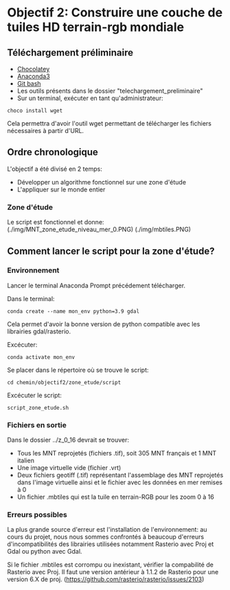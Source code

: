 # Objectif 2: Construire une couche de tuiles HD terrain-rgb mondiale
## Téléchargement préliminaire
* [Chocolatey](https://chocolatey.org/install#individual)
* [Anaconda3](https://www.anaconda.com/download)
* [Git bash](https://gitforwindows.org/)
* Les outils présents dans le dossier "telechargement_preliminaire"
* Sur un terminal, exécuter en tant qu'administrateur:

```
choco install wget
```
Cela permettra d'avoir l'outil wget permettant de télécharger les fichiers nécessaires à partir d'URL.

## Ordre chronologique
L'objectif a été divisé en 2 temps: 
* Développer un algorithme fonctionnel sur une zone d'étude
* L'appliquer sur le monde entier

### Zone d'étude
Le script est fonctionnel et donne: 
(./img/MNT_zone_etude_niveau_mer_0.PNG)
(./img/mbtiles.PNG)

## Comment lancer le script pour la zone d'étude?

### Environnement 
Lancer le terminal Anaconda Prompt précédement télécharger.

Dans le terminal: 
```
conda create --name mon_env python=3.9 gdal
```
Cela permet d'avoir la bonne version de python compatible avec les librairies gdal/rasterio.

Excécuter:
```
conda activate mon_env 
```
Se placer dans le répertoire où se trouve le script:
```
cd chemin/objectif2/zone_etude/script
```
Excécuter le script:
```
script_zone_etude.sh
```

### Fichiers en sortie
Dans le dossier ../z_0_16 devrait se trouver:
* Tous les MNT reprojetés (fichiers .tif), soit 305 MNT français et 1 MNT italien
* Une image virtuelle vide (fichier .vrt)
* Deux fichiers geotiff (.tif) représentant l'assemblage des MNT reprojetés dans l'image virtuelle ainsi et le fichier avec les données en mer remises à 0
* Un fichier .mbtiles qui est la tuile en terrain-RGB pour les zoom 0 à 16

### Erreurs possibles
La plus grande source d'erreur est l'installation de l'environnement: au cours du projet, nous nous sommes confrontés à beaucoup d'erreurs d'incompatibilités des librairies utilisées notamment Rasterio avec Proj et Gdal ou python avec Gdal.

Si le fichier .mbtiles est corrompu ou inexistant, vérifier la compabilité de Rasterio avec Proj. Il faut une version antérieur à 1.1.2 de Rasterio pour une version 6.X de proj. (https://github.com/rasterio/rasterio/issues/2103)

